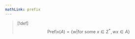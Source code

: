```yaml
---
mathLink: prefix
---
```

>[!def]
$$\text{Prefix}(A)=\{w|\text{for some }x\in \Sigma^{*}, wx\in A\}$$

